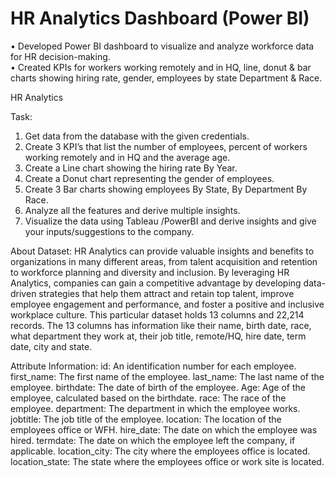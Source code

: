 # HR Analytics Dashboard (Power BI) 
•	Developed Power BI dashboard to visualize and analyze workforce data for HR decision-making.  
•	Created KPIs for workers working remotely and in HQ, line, donut & bar charts showing hiring rate, gender, employees by state Department & Race.

HR Analytics

Task:
1. Get data from the database with the given credentials.
2. Create 3 KPI’s that list the number of employees, percent of
workers working remotely and in HQ and the average age.
3. Create a Line chart showing the hiring rate By Year.
4. Create a Donut chart representing the gender of employees.
5. Create 3 Bar charts showing employees By State, By Department By Race.
6. Analyze all the features and derive multiple insights.
7. Visualize the data using Tableau /PowerBI and derive insights and
give your inputs/suggestions to the company.

About Dataset:
HR Analytics can provide valuable insights and benefits to organizations
in many different areas, from talent acquisition and retention to
workforce planning and diversity and inclusion. By leveraging HR
Analytics, companies can gain a competitive advantage by developing
data-driven strategies that help them attract and retain top talent,
improve employee engagement and performance, and foster a positive
and inclusive workplace culture.
This particular dataset holds 13 columns and 22,214 records. The 13
columns has information like their name, birth date, race, what
department they work at, their job title, remote/HQ, hire date, term date,
city and state.

Attribute Information:
id: An identification number for each employee.
first_name: The first name of the employee.
last_name: The last name of the employee.
birthdate: The date of birth of the employee.
Age: Age of the employee, calculated based on the birthdate.
race: The race of the employee.
department: The department in which the employee works.
jobtitle: The job title of the employee.
location: The location of the employees office or WFH.
hire_date: The date on which the employee was hired.
termdate: The date on which the employee left the company, if
applicable.
location_city: The city where the employees office is located.
location_state: The state where the employees office or work site is
located.
